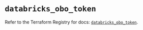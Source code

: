 # `databricks_obo_token`

Refer to the Terraform Registry for docs: [`databricks_obo_token`](https://registry.terraform.io/providers/databricks/databricks/1.66.0/docs/resources/obo_token).
